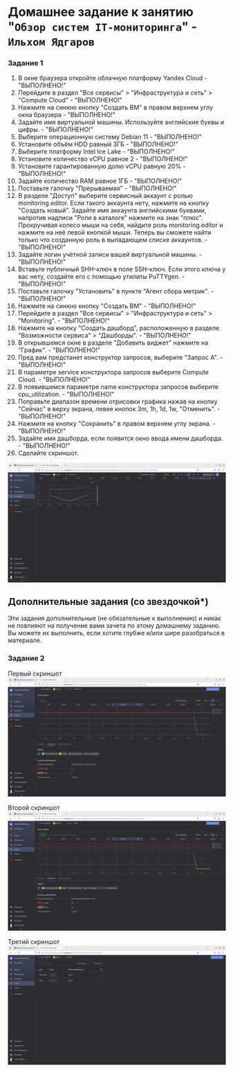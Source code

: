 # Домашнее задание к занятию "`Обзор систем IT-мониторинга`" - `Ильхом Ядгаров`


### Задание 1



1. В окне браузера откройте облачную платформу Yandex Cloud  - "ВЫПОЛНЕНО!"
2. Перейдите в раздел "Все сервисы" > "Инфраструктура и сеть" > "Compute Cloud"  - "ВЫПОЛНЕНО!"
3. Нажмите на синюю кнопку "Создать ВМ" в правом верхнем углу окна браузера  - "ВЫПОЛНЕНО!"
4. Задайте имя виртуальной машины. Используйте английские буквы и цифры.  - "ВЫПОЛНЕНО!"
5. Выберите операционную систему Debian 11  - "ВЫПОЛНЕНО!"
6. Установите объём HDD равный 3ГБ  - "ВЫПОЛНЕНО!"
7. Выберите платформу Intel Ice Lake  - "ВЫПОЛНЕНО!"
8. Установите количество vCPU равное 2  - "ВЫПОЛНЕНО!"
9. Установите гарантированную долю vCPU равную 20%  - "ВЫПОЛНЕНО!"
10. Задайте количество RAM равное 1ГБ  - "ВЫПОЛНЕНО!"
11. Поставьте галочку "Прерываемая"  - "ВЫПОЛНЕНО!"
12. В разделе "Доступ" выберите сервисный аккаунт с ролью monitoring.editor. Если такого аккаунта нету, нажмите на кнопку "Создать новый". Задайте имя аккаунта английскими буквами, напротив надписи "Роли в каталоге" нажмите на знак "плюс". Прокручивая колесо мыши на себя, найдите роль monitoring.editor и нажмите на неё левой кнопкой мыши. Теперь вы сможете найти только что созданную роль в выпадающем списке аккаунтов.  - "ВЫПОЛНЕНО!"
13. Задайте логин учётной записи вашей виртуальной машины.  - "ВЫПОЛНЕНО!"
14. Вставьте публичный SHH-ключ в поле SSH-ключ. Если этого ключа у вас нету, создайте его с помощью утилиты PuTTYgen.  - "ВЫПОЛНЕНО!"
15. Поставьте галочку "Установить" в пункте "Агент сбора метрик".  - "ВЫПОЛНЕНО!"
16.	Нажмите на синюю кнопку "Создать ВМ"  - "ВЫПОЛНЕНО!"
17.	Перейдите в раздел "Все сервисы" > "Инфраструктура и сеть" > "Monitoring".  - "ВЫПОЛНЕНО!"
18.	Нажмите на кнопку "Создать дашборд", расположенную в разделе "Возможности сервиса" > "Дашборды".  - "ВЫПОЛНЕНО!"
19.	В открывшемся окне в разделе "Добавить виджет" нажмите на "График".  - "ВЫПОЛНЕНО!"
20.	Пред вам предстанет конструктор запросов, выберите "Запрос А".  - "ВЫПОЛНЕНО!"
21.	В параметре service конструктора запросов выберите Compute Cloud.  - "ВЫПОЛНЕНО!"
22.	В появившемся параметре name конструктора запросов выберите cpu_utilization.  - "ВЫПОЛНЕНО!"
23.	Поправьте диапазон времени отрисовки графика нажав на кнопку "Сейчас" в верху экрана, левее кнопок 3m, 1h, 1d, 1w, "Отменить".  - "ВЫПОЛНЕНО!"
24.	Нажмите на кнопку "Сохранить" в правом верхнем углу экрана.  - "ВЫПОЛНЕНО!"
25.	Задайте имя дашборда, если появится окно ввода имени дашборда.  - "ВЫПОЛНЕНО!"
26.	Сделайте скриншот.  

![alt CPU-utilization](img/cpu-utiliz.png)



## Дополнительные задания (со звездочкой*)

Эти задания дополнительные (не обязательные к выполнению) и никак не повлияют на получение вами зачета по этому домашнему заданию. Вы можете их выполнить, если хотите глубже и/или шире разобраться в материале.

### Задание 2

Первый скриншот
![alt alarm1](img/alarm1.png)

Второй скриншот
![alt alarm2](img/alarm2.png)

Третий скриншот
![alt alarms](img/alarms.png)


